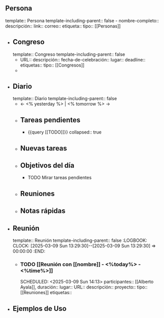 ## Persona
template:: Persona
template-including-parent:: false
	- nombre-completo:: 
	  descripción::
	  link::
	  correo::
	  etiqueta::
	  tipo:: [[Personas]]
- ## Congreso
  template:: Congreso
  template-including-parent:: false
	- URL::
	  descripción::
	  fecha-de-celebración::
	  lugar::
	  deadline::
	  etiquetas::
	  tipo:: [[Congresos]]
	-
- ## Diario
  template:: Diario
  template-including-parent:: false
	- ← <% yesterday %> | <% tomorrow %> →
	- ## Tareas pendientes
		- {{query [[TODO]]}}
		  collapsed:: true
	- ## Nuevas tareas
	- ## Objetivos del día
		- TODO Mirar tareas pendientes
	- ## Reuniones
	- ## Notas rápidas
- ## Reunión
  template:: Reunión
  template-including-parent:: false
  :LOGBOOK:
  CLOCK: [2025-03-09 Sun 13:29:30]--[2025-03-09 Sun 13:29:30] =>  00:00:00
  :END:
	- ### TODO [[Reunión con [[nombre]] - <%today%> - <%time%>]]
	  SCHEDULED: <2025-03-09 Sun 14:13>
	  participantes:: [[Alberto Ayala]],
	  duración::
	  lugar::
	  URL:: 
	  descripción::
	  proyecto::
	  tipo:: [[Reuniones]]
	  etiquetas::
- ## Ejemplos de Uso